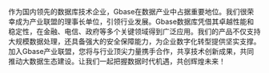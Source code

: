 作为国内领先的数据库技术企业，Gbase在数据产业中占据重要地位。我们很荣幸成为产业联盟的理事长单位，引领行业发展。Gbase数据库凭借其卓越性能和稳定性，在金融、电信、政府等多个关键领域得到广泛应用。我们的产品不仅支持大规模数据处理，还具备强大的安全保障能力，为企业数字化转型提供坚实支撑。加入Gbase产业联盟，您将与行业顶尖力量携手合作，共享技术创新成果，共同推动大数据生态建设。让我们一起把握数据时代机遇，共创辉煌未来！